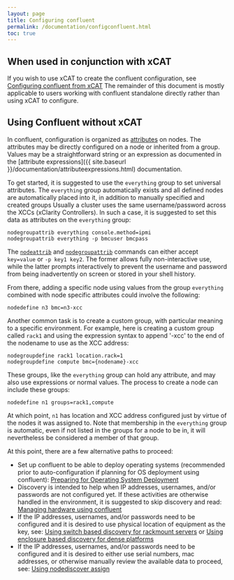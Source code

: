 ```yaml
---
layout: page
title: Configuring confluent
permalink: /documentation/configconfluent.html
toc: true
---
```


## When used in conjunction with xCAT

If you wish to use xCAT to create the confluent configuration, see
[Configuring confluent from xCAT]({{site.baseurl}}/documentation/configconfluent_xcat.html)
The remainder of this document is mostly applicable to users working with confluent
standalone directly rather than using xCAT to configure.

## Using Confluent without xCAT

In confluent, configuration is organized as [attributes]({{site.baseurl}}/documentation/nodeattributes.html) on nodes.  The 
attributes may be directly configured on a node or inherited from a group.
Values may be a straightforward string or an expression as documented in 
the [attribute expressions]({{ site.baseurl }}/documentation/attributeexpressions.html)
documentation.

To get started, it is suggested to use the `everything` group to set universal attributes.
The `everything` group automatically exists and all defined nodes are automatically
placed into it, in addition to manually specified and created groups
Usually a cluster uses the same username/password across the XCCs (xClarity Controllers).  In such a case, it is
suggested to set this data as attributes on the `everything` group:

	nodegroupattrib everything console.method=ipmi
	nodegroupattrib everything -p bmcuser bmcpass

The [`nodeattrib`]({{site.baseurl}}/documentation/man/nodeattrib.html) and [`nodegroupattrib`]({{site.baseurl}}/documentation/man/nodegroupattrib.html) commands can either accept `key=value` or `-p key1 key2`. The former allows fully non-interactive use, while the
latter prompts interactively to prevent the username and password from being inadvertently on screen or stored in your shell history.

From there, adding a specific node using values from the group `everything` combined with node specific attributes could involve the following:

	nodedefine n3 bmc=n3-xcc

Another common task is to create a custom group, with particular meaning to a specific environment.  For example, here is creating a custom group called `rack1` and
using the expression syntax to append '-xcc' to the end of the nodename to use as the XCC address:

	nodegroupdefine rack1 location.rack=1
	nodegroupdefine compute bmc={nodename}-xcc

These groups, like the `everything` group can hold any attribute, and may also use expressions or normal values.  The process to create a node can include these groups:

	nodedefine n1 groups=rack1,compute

At which point, `n1` has location and XCC address configured just by virtue of the nodes it was assigned to.  Note that membership in
the `everything` group is automatic, even if not listed in the groups for a node to be in, it will nevertheless be considered a member of that group.

At this point, there are a few alternative paths to proceed:

* Set up confluent to be able to deploy operating systems (recommended prior to auto-configuration if planning for OS deployment using confluent): [Preparing for Operating System Deployment]({{site.baseurl}}/documentation/confluentosdeploy.html)
* Discovery is intended to help when IP addresses, usernames, and/or passwords are not configured yet. If these activities are otherwise handled in the environment, it is suggested to skip discovery and read: [Managing hardware using confluent]({{site.baseurl}}/documentation/manageconfluent.html)
* If the IP addresses, usernames, and/or passwords need to be configured and it is desired to use physical location of equipment as the key, see: [Using switch based discovery for rackmount servers]({{site.baseurl}}/documentation/confluentswitchdisco.html) or [Using enclosure based discovery for dense platforms]({{site.baseurl}}/documentation/confluentenclosuredisco.html)
* If the IP addresses, usernames, and/or passwords need to be configured and it is desired to either use serial numbers, mac addresses, or otherwise manually review the available data to proceed, see: [Using nodediscover assign]({{site.baseurl}}/documentation/confluentnodeassign.html)
